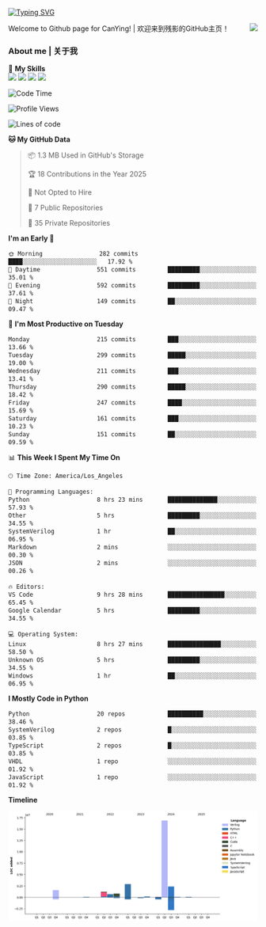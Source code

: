 [![Typing SVG](https://readme-typing-svg.herokuapp.com?size=25&duration=3500&color=00FFFF&vCenter=true&width=250&height=40&lines=Hi+Welcome+%F0%9F%91%8B%F0%9F%8F%BB;I'm+CanYing|残影)](https://git.io/typing-svg)

<a href="#">
  <img align="right" src="https://github-readme-stats.vercel.app/api?username=CanYing0913&count_private=true&rank_icon=github&show_icons=true&bg_color=15,f2f7fd,E0EAFC&" />
</a>

Welcome to Github page for CanYing! | 欢迎来到残影的GitHub主页！

### About me | 关于我

🌟 **My Skills**  
![](https://img.shields.io/badge/-C-A8B9CC?style=flat-square&logo=C&logoColor=fff)
![](https://img.shields.io/badge/-C++-00599C?style=flat-square&logo=Cpp&logoColor=fff)
![](https://img.shields.io/badge/-Python-3776AB?style=flat-square&logo=Python&logoColor=fff)
![](https://img.shields.io/badge/-Linux-000000?style=flat-square&logo=Linux&logoColor=fff)

<!--START_SECTION:waka-->
![Code Time](http://img.shields.io/badge/Code%20Time-1%2C369%20hrs%205%20mins-blue)

![Profile Views](http://img.shields.io/badge/Profile%20Views-0-blue)

![Lines of code](https://img.shields.io/badge/From%20Hello%20World%20I%27ve%20Written-26.8%20million%20lines%20of%20code-blue)

**🐱 My GitHub Data** 

> 📦 1.3 MB Used in GitHub's Storage 
 > 
> 🏆 18 Contributions in the Year 2025
 > 
> 🚫 Not Opted to Hire
 > 
> 📜 7 Public Repositories 
 > 
> 🔑 35 Private Repositories 
 > 
**I'm an Early 🐤** 

```text
🌞 Morning                282 commits         ████░░░░░░░░░░░░░░░░░░░░░   17.92 % 
🌆 Daytime                551 commits         █████████░░░░░░░░░░░░░░░░   35.01 % 
🌃 Evening                592 commits         █████████░░░░░░░░░░░░░░░░   37.61 % 
🌙 Night                  149 commits         ██░░░░░░░░░░░░░░░░░░░░░░░   09.47 % 
```
📅 **I'm Most Productive on Tuesday** 

```text
Monday                   215 commits         ███░░░░░░░░░░░░░░░░░░░░░░   13.66 % 
Tuesday                  299 commits         █████░░░░░░░░░░░░░░░░░░░░   19.00 % 
Wednesday                211 commits         ███░░░░░░░░░░░░░░░░░░░░░░   13.41 % 
Thursday                 290 commits         █████░░░░░░░░░░░░░░░░░░░░   18.42 % 
Friday                   247 commits         ████░░░░░░░░░░░░░░░░░░░░░   15.69 % 
Saturday                 161 commits         ███░░░░░░░░░░░░░░░░░░░░░░   10.23 % 
Sunday                   151 commits         ██░░░░░░░░░░░░░░░░░░░░░░░   09.59 % 
```


📊 **This Week I Spent My Time On** 

```text
🕑︎ Time Zone: America/Los_Angeles

💬 Programming Languages: 
Python                   8 hrs 23 mins       ██████████████░░░░░░░░░░░   57.93 % 
Other                    5 hrs               █████████░░░░░░░░░░░░░░░░   34.55 % 
SystemVerilog            1 hr                ██░░░░░░░░░░░░░░░░░░░░░░░   06.95 % 
Markdown                 2 mins              ░░░░░░░░░░░░░░░░░░░░░░░░░   00.30 % 
JSON                     2 mins              ░░░░░░░░░░░░░░░░░░░░░░░░░   00.26 % 

🔥 Editors: 
VS Code                  9 hrs 28 mins       ████████████████░░░░░░░░░   65.45 % 
Google Calendar          5 hrs               █████████░░░░░░░░░░░░░░░░   34.55 % 

💻 Operating System: 
Linux                    8 hrs 27 mins       ███████████████░░░░░░░░░░   58.50 % 
Unknown OS               5 hrs               █████████░░░░░░░░░░░░░░░░   34.55 % 
Windows                  1 hr                ██░░░░░░░░░░░░░░░░░░░░░░░   06.95 % 
```

**I Mostly Code in Python** 

```text
Python                   20 repos            ██████████░░░░░░░░░░░░░░░   38.46 % 
SystemVerilog            2 repos             █░░░░░░░░░░░░░░░░░░░░░░░░   03.85 % 
TypeScript               2 repos             █░░░░░░░░░░░░░░░░░░░░░░░░   03.85 % 
VHDL                     1 repo              ░░░░░░░░░░░░░░░░░░░░░░░░░   01.92 % 
JavaScript               1 repo              ░░░░░░░░░░░░░░░░░░░░░░░░░   01.92 % 
```



**Timeline**

![Lines of Code chart](https://raw.githubusercontent.com/CanYing0913/CanYing0913/master/assets/bar_graph.png)


<!--END_SECTION:waka-->
